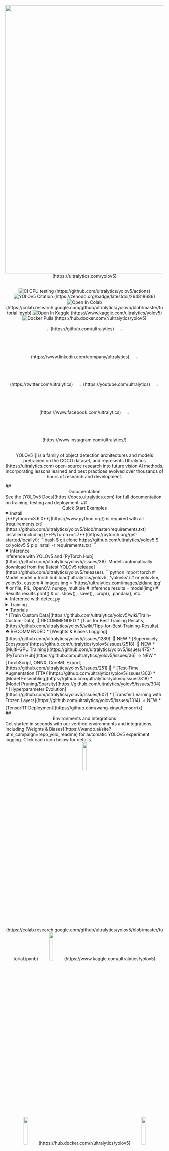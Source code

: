 <!DOCTYPE html>
<html><head><title></title></head><body><div align="center"><p><a align="left" target="_blank"><img width="850" src="https://github.com/ultralytics/yolov5/releases/download/v1.0/splash.jpg" /> (https://ultralytics.com/yolov5)</a></p><br /><div><a><img src="https://github.com/ultralytics/yolov5/workflows/CI%20CPU%20testing/badge.svg" alt="CI CPU testing" /> (https://github.com/ultralytics/yolov5/actions)</a> <a><img src="https://zenodo.org/badge/264818686.svg" alt="YOLOv5 Citation" /> (https://zenodo.org/badge/latestdoi/264818686)</a><br /><a><img src="https://colab.research.google.com/assets/colab-badge.svg" alt="Open In Colab" /> (https://colab.research.google.com/github/ultralytics/yolov5/blob/master/tutorial.ipynb)</a> <a><img src="https://kaggle.com/static/images/open-in-kaggle.svg" alt="Open In Kaggle" /> (https://www.kaggle.com/ultralytics/yolov5)</a> <a><img src="https://img.shields.io/docker/pulls/ultralytics/yolov5?logo=docker" alt="Docker Pulls" /> (https://hub.docker.com/r/ultralytics/yolov5)</a></div><br /><div align="center"><a><img src="https://github.com/ultralytics/yolov5/releases/download/v1.0/logo-social-github.png" width="2%" /> (https://github.com/ultralytics)</a> <img width="2%" /> <a><img src="https://github.com/ultralytics/yolov5/releases/download/v1.0/logo-social-linkedin.png" width="2%" /> (https://www.linkedin.com/company/ultralytics)</a> <img width="2%" /> <a><img src="https://github.com/ultralytics/yolov5/releases/download/v1.0/logo-social-twitter.png" width="2%" /> (https://twitter.com/ultralytics)</a> <img width="2%" /> <a><img src="https://github.com/ultralytics/yolov5/releases/download/v1.0/logo-social-youtube.png" width="2%" /> (https://youtube.com/ultralytics)</a> <img width="2%" /> <a><img src="https://github.com/ultralytics/yolov5/releases/download/v1.0/logo-social-facebook.png" width="2%" /> (https://www.facebook.com/ultralytics)</a> <img width="2%" /> <a><img src="https://github.com/ultralytics/yolov5/releases/download/v1.0/logo-social-instagram.png" width="2%" /> (https://www.instagram.com/ultralytics/)</a></div><br /><p>YOLOv5 🚀 is a family of object detection architectures and models pretrained on the COCO dataset, and represents <a>Ultralytics (https://ultralytics.com)</a> open-source research into future vision AI methods, incorporating lessons learned and best practices evolved over thousands of hours of research and development.</p></div>##<div align="center">Documentation</div>See the [YOLOv5 Docs](https://docs.ultralytics.com) for full documentation on training, testing and deployment. ##<div align="center">Quick Start Examples</div><details open=""><summary>Install</summary>[**Python&gt;=3.6.0**](https://www.python.org/) is required with all [requirements.txt](https://github.com/ultralytics/yolov5/blob/master/requirements.txt) installed including [**PyTorch&gt;=1.7**](https://pytorch.org/get-started/locally/): ```bash $ git clone https://github.com/ultralytics/yolov5 $ cd yolov5 $ pip install -r requirements.txt ```</details><details open=""><summary>Inference</summary>Inference with YOLOv5 and [PyTorch Hub](https://github.com/ultralytics/yolov5/issues/36). Models automatically download from the [latest YOLOv5 release](https://github.com/ultralytics/yolov5/releases). ```python import torch # Model model = torch.hub.load('ultralytics/yolov5', 'yolov5s') # or yolov5m, yolov5x, custom # Images img = 'https://ultralytics.com/images/zidane.jpg' # or file, PIL, OpenCV, numpy, multiple # Inference results = model(img) # Results results.print() # or .show(), .save(), .crop(), .pandas(), etc. ```</details><details><summary>Inference with detect.py</summary>`detect.py` runs inference on a variety of sources, downloading models automatically from the [latest YOLOv5 release](https://github.com/ultralytics/yolov5/releases) and saving results to `runs/detect`. ```bash $ python detect.py --source 0 # webcam file.jpg # image file.mp4 # video path/ # directory path/*.jpg # glob 'https://youtu.be/NUsoVlDFqZg' # YouTube video 'rtsp://example.com/media.mp4' # RTSP, RTMP, HTTP stream ```</details><details><summary>Training</summary>Run commands below to reproduce results on [COCO](https://github.com/ultralytics/yolov5/blob/master/data/scripts/get_coco.sh) dataset (dataset auto-downloads on first use). Training times for YOLOv5s/m/l/x are 2/4/6/8 days on a single V100 (multi-GPU times faster). Use the largest `--batch-size` your GPU allows (batch sizes shown for 16 GB devices). ```bash $ python train.py --data coco.yaml --cfg yolov5s.yaml --weights '' --batch-size 64 yolov5m 40 yolov5l 24 yolov5x 16 ``` <img width="800" src="https://user-images.githubusercontent.com/26833433/90222759-949d8800-ddc1-11ea-9fa1-1c97eed2b963.png" /></details><details open=""><summary>Tutorials</summary>* [Train Custom Data](https://github.com/ultralytics/yolov5/wiki/Train-Custom-Data)&nbsp; 🚀 RECOMMENDED * [Tips for Best Training Results](https://github.com/ultralytics/yolov5/wiki/Tips-for-Best-Training-Results)&nbsp; ☘️ RECOMMENDED * [Weights & Biases Logging](https://github.com/ultralytics/yolov5/issues/1289)&nbsp; 🌟 NEW * [Supervisely Ecosystem](https://github.com/ultralytics/yolov5/issues/2518)&nbsp; 🌟 NEW * [Multi-GPU Training](https://github.com/ultralytics/yolov5/issues/475) * [PyTorch Hub](https://github.com/ultralytics/yolov5/issues/36)&nbsp; ⭐ NEW * [TorchScript, ONNX, CoreML Export](https://github.com/ultralytics/yolov5/issues/251) 🚀 * [Test-Time Augmentation (TTA)](https://github.com/ultralytics/yolov5/issues/303) * [Model Ensembling](https://github.com/ultralytics/yolov5/issues/318) * [Model Pruning/Sparsity](https://github.com/ultralytics/yolov5/issues/304) * [Hyperparameter Evolution](https://github.com/ultralytics/yolov5/issues/607) * [Transfer Learning with Frozen Layers](https://github.com/ultralytics/yolov5/issues/1314)&nbsp; ⭐ NEW * [TensorRT Deployment](https://github.com/wang-xinyu/tensorrtx)</details>##<div align="center">Environments and Integrations</div>Get started in seconds with our verified environments and integrations, including [Weights & Biases](https://wandb.ai/site?utm_campaign=repo_yolo_readme) for automatic YOLOv5 experiment logging. Click each icon below for details.<div align="center"><a><img src="https://github.com/ultralytics/yolov5/releases/download/v1.0/logo-colab-small.png" width="15%" /> (https://colab.research.google.com/github/ultralytics/yolov5/blob/master/tutorial.ipynb)</a> <a><img src="https://github.com/ultralytics/yolov5/releases/download/v1.0/logo-kaggle-small.png" width="15%" /> (https://www.kaggle.com/ultralytics/yolov5)</a> <a><img src="https://github.com/ultralytics/yolov5/releases/download/v1.0/logo-docker-small.png" width="15%" /> (https://hub.docker.com/r/ultralytics/yolov5)</a> <a><img src="https://github.com/ultralytics/yolov5/releases/download/v1.0/logo-aws-small.png" width="15%" /> (https://github.com/ultralytics/yolov5/wiki/AWS-Quickstart)</a> <a><img src="https://github.com/ultralytics/yolov5/releases/download/v1.0/logo-gcp-small.png" width="15%" /> (https://github.com/ultralytics/yolov5/wiki/GCP-Quickstart)</a> <a><img src="https://github.com/ultralytics/yolov5/releases/download/v1.0/logo-wb-small.png" width="15%" /> (https://wandb.ai/site?utm_campaign=repo_yolo_readme)</a></div>##<div align="center">Compete and Win</div>We are super excited about our first-ever Ultralytics YOLOv5 🚀 EXPORT Competition with **$10,000** in cash prizes!<p align="center"><a><img width="850" src="https://github.com/ultralytics/yolov5/releases/download/v1.0/banner-export-competition.png" /> (https://github.com/ultralytics/yolov5/discussions/3213)</a></p>##<div align="center">Why YOLOv5</div><p align="center"><img width="800" src="https://user-images.githubusercontent.com/26833433/114313216-f0a5e100-9af5-11eb-8445-c682b60da2e3.png" /></p><details><summary>YOLOv5-P5 640 Figure (click to expand)</summary><p align="center"><img width="800" src="https://user-images.githubusercontent.com/26833433/114313219-f1d70e00-9af5-11eb-9973-52b1f98d321a.png" /></p></details><details><summary>Figure Notes (click to expand)</summary>* GPU Speed measures end-to-end time per image averaged over 5000 COCO val2017 images using a V100 GPU with batch size 32, and includes image preprocessing, PyTorch FP16 inference, postprocessing and NMS. * EfficientDet data from [google/automl](https://github.com/google/automl) at batch size 8. * **Reproduce** by `python val.py --task study --data coco.yaml --iou 0.7 --weights yolov5s6.pt yolov5m6.pt yolov5l6.pt yolov5x6.pt`</details>### Pretrained Checkpoints [assets]: https://github.com/ultralytics/yolov5/releases |Model |size<br /><sup>(pixels) |mAP<sup>val<br />0.5:0.95 |mAP<sup>test<br />0.5:0.95 |mAP<sup>val<br />0.5 |Speed<br /><sup>V100 (ms) | |params<br /><sup>(M) |FLOPs<br /><sup>640 (B) |--- |--- |--- |--- |--- |--- |---|--- |--- |[YOLOv5s][assets] |640 |36.7 |36.7 |55.4 |**2.0** | |7.3 |17.0 |[YOLOv5m][assets] |640 |44.5 |44.5 |63.1 |2.7 | |21.4 |51.3 |[YOLOv5l][assets] |640 |48.2 |48.2 |66.9 |3.8 | |47.0 |115.4 |[YOLOv5x][assets] |640 |**50.4** |**50.4** |**68.8** |6.1 | |87.7 |218.8 | | | | | | | | | |[YOLOv5s6][assets] |1280 |43.3 |43.3 |61.9 |**4.3** | |12.7 |17.4 |[YOLOv5m6][assets] |1280 |50.5 |50.5 |68.7 |8.4 | |35.9 |52.4 |[YOLOv5l6][assets] |1280 |53.4 |53.4 |71.1 |12.3 | |77.2 |117.7 |[YOLOv5x6][assets] |1280 |**54.4** |**54.4** |**72.0** |22.4 | |141.8 |222.9 | | | | | | | | | |[YOLOv5x6][assets] TTA |1280 |**55.0** |**55.0** |**72.0** |70.8 | |- |-</sup></sup></sup></sup></sup></sup></sup><details><summary><sup>Table Notes (click to expand)</sup></summary><sup>* AP<sup>test</sup> denotes COCO [test-dev2017](http://cocodataset.org/#upload) server results, all other AP results denote val2017 accuracy. * AP values are for single-model single-scale unless otherwise noted. **Reproduce mAP** by `python val.py --data coco.yaml --img 640 --conf 0.001 --iou 0.65` * Speed<sub>GPU</sub> averaged over 5000 COCO val2017 images using a GCP [n1-standard-16](https://cloud.google.com/compute/docs/machine-types#n1_standard_machine_types) V100 instance, and includes FP16 inference, postprocessing and NMS. **Reproduce speed** by `python val.py --data coco.yaml --img 640 --conf 0.25 --iou 0.45` * All checkpoints are trained to 300 epochs with default settings and hyperparameters (no autoaugmentation). * Test Time Augmentation ([TTA](https://github.com/ultralytics/yolov5/issues/303)) includes reflection and scale augmentation. **Reproduce TTA** by `python val.py --data coco.yaml --img 1536 --iou 0.7 --augment`</sup></details>##<div align="center">Contribute</div>We love your input! We want to make contributing to YOLOv5 as easy and transparent as possible. Please see our [Contributing Guide](CONTRIBUTING.md) to get started. ##<div align="center">Contact</div>For issues running YOLOv5 please visit [GitHub Issues](https://github.com/ultralytics/yolov5/issues). For business or professional support requests please visit [https://ultralytics.com/contact](https://ultralytics.com/contact).<br /><div align="center"><a><img src="https://github.com/ultralytics/yolov5/releases/download/v1.0/logo-social-github.png" width="3%" /> (https://github.com/ultralytics)</a> <img width="3%" /> <a><img src="https://github.com/ultralytics/yolov5/releases/download/v1.0/logo-social-linkedin.png" width="3%" /> (https://www.linkedin.com/company/ultralytics)</a> <img width="3%" /> <a><img src="https://github.com/ultralytics/yolov5/releases/download/v1.0/logo-social-twitter.png" width="3%" /> (https://twitter.com/ultralytics)</a> <img width="3%" /> <a><img src="https://github.com/ultralytics/yolov5/releases/download/v1.0/logo-social-youtube.png" width="3%" /> (https://youtube.com/ultralytics)</a> <img width="3%" /> <a><img src="https://github.com/ultralytics/yolov5/releases/download/v1.0/logo-social-facebook.png" width="3%" /> (https://www.facebook.com/ultralytics)</a> <img width="3%" /> <a><img src="https://github.com/ultralytics/yolov5/releases/download/v1.0/logo-social-instagram.png" width="3%" /> (https://www.instagram.com/ultralytics/)</a></div></body></html>